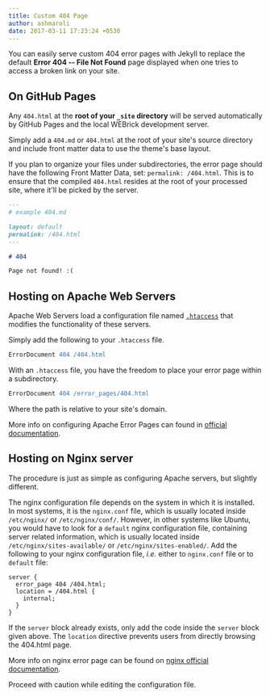 ```yaml
---
title: Custom 404 Page
author: ashmaroli
date: 2017-03-11 17:23:24 +0530
---
```


You can easily serve custom 404 error pages with Jekyll to replace the default **Error 404 -- File Not Found** page displayed when one tries to access a broken link on your site.

## On GitHub Pages

Any `404.html` at the **root of your `_site` directory** will be served automatically by GitHub Pages and the local WEBrick development server.

Simply add a `404.md` or `404.html` at the root of your site's source directory and include front matter data to use the theme's base layout.

If you plan to organize your files under subdirectories, the error page should have the following Front Matter Data, set: `permalink: /404.html`. This is to ensure that the compiled `404.html` resides at the root of your processed site, where it'll be picked by the server.

```markdown
---
# example 404.md

layout: default
permalink: /404.html
---

# 404

Page not found! :(
```

## Hosting on Apache Web Servers

Apache Web Servers load a configuration file named [`.htaccess`](http://www.htaccess-guide.com/) that modifies the functionality of these servers.

Simply add the following to your `.htaccess` file.

```apache
ErrorDocument 404 /404.html
```

With an `.htaccess` file, you have the freedom to place your error page within a subdirectory.

```apache
ErrorDocument 404 /error_pages/404.html
```

Where the path is relative to your site's domain.

More info on configuring Apache Error Pages can found in [official documentation](https://httpd.apache.org/docs/current/mod/core.html#errordocument).

## Hosting on Nginx server

The procedure is just as simple as configuring Apache servers, but slightly different.

The nginx configuration file depends on the system in which it is installed. In most systems, it is the `nginx.conf` file, which is usually located inside `/etc/nginx/` or `/etc/nginx/conf/`. However, in other systems like Ubuntu, you would have to look for a `default` nginx configuration file, containing server related information, which is usually located inside `/etc/nginx/sites-available/` or `/etc/nginx/sites-enabled/`. Add the following to your nginx configuration file, _i.e._ either to `nginx.conf` file or to `default` file:

```nginx
server {
  error_page 404 /404.html;
  location = /404.html {
    internal;
  }
}
```

If the `server` block already exists, only add the code inside the `server` block given above.
The `location` directive prevents users from directly browsing the 404.html page.

More info on nginx error page can be found on [nginx official documentation](http://nginx.org/en/docs/http/ngx_http_core_module.html#error_page).

<p class="note warning">
  Proceed with caution while editing the configuration file.
</p>
